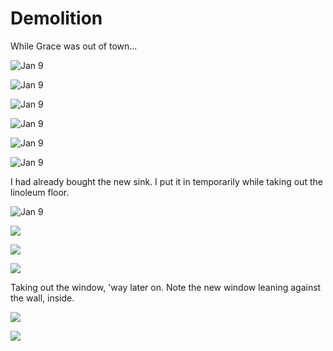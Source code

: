 # Demolition

While Grace was out of town...

![](images/IMG_3844.jpg "Jan 9")

![](images/IMG_3854.jpg "Jan 9")

![](images/IMG_3856.jpg "Jan 9")

![](images/IMG_3862.jpg "Jan 9")

![](images/IMG_3863.jpg "Jan 9")

![](images/IMG_3864.jpg "Jan 9")

I had already bought the new sink.  I put it in temporarily while taking out the linoleum floor.

![](images/IMG_3873.jpg "Jan 9")

![](images/IMG_3905.jpg)

![](images/IMG_3908.jpg)

![](images/IMG_3910.jpg)

Taking out the window, 'way later on.  Note the new window leaning against the wall, inside.

![](images/IMG_4415.jpg)

![](images/IMG_4416.jpg)
